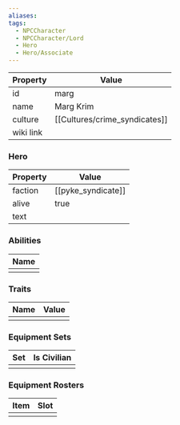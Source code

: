 ```yaml
---
aliases: 
tags:
  - NPCCharacter
  - NPCCharacter/Lord
  - Hero
  - Hero/Associate
---
```


| Property  | Value                         |
| :-------- | ----------------------------- |
| id        | marg                          |
| name      | Marg Krim                     |
| culture   | [[Cultures/crime_syndicates]] |
| wiki link |                               |
### Hero
| Property | Value              |
| -------- | ------------------ |
| faction  | [[pyke_syndicate]] |
| alive    | true               |
| text     |                    |

### Abilities
| Name |
| :--: |
|      |

### Traits
| Name | Value |
| ---- | ----- |
|      |       |

### Equipment Sets
| Set | Is Civilian |
| --- | ----------- |
|     |             |

### Equipment Rosters
| Item | Slot |
| ---- | ---- |
|      |      |
